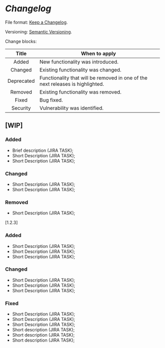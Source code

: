 # _Changelog_

File format: [Keep a Changelog](https://keepachangelog.com/en/1.1.0/).

Versioning: [Semantic Versioning](https://semver.org/).

Change blocks:

|    Title       | When to apply                                                                  |
|:--------------:|--------------------------------------------------------------------------------|
|   Added        | New functionality was introduced.                                              |
|   Changed      | Existing functionality was changed.                                            |
|   Deprecated   | Functionality that will be removed in one of the next releases is highlighted. |
|   Removed      | Existing functionality was removed.                                            |
|   Fixed        | Bug fixed.                                                                     |
|   Security     | Vulnerability was identified.                                                  |

## [WIP]

### Added

- Brief description (JIRA TASK);
- Short Description (JIRA TASK);
- Short Description (JIRA TASK);

### Changed

- Short Description (JIRA TASK);
- Short Description (JIRA TASK);

### Removed

- Short Description (JIRA TASK);

[1.2.3]

### Added

- Short Description (JIRA TASK);
- Short Description (JIRA TASK);
- Short Description (JIRA TASK);

### Changed

- Short Description (JIRA TASK);
- Short Description (JIRA TASK);
- Short Description (JIRA TASK);

### Fixed

- Short Description (JIRA TASK);
- Short Description (JIRA TASK);
- Short Description (JIRA TASK);
- Short description (JIRA TASK);
- Short description (JIRA TASK);
- Short description (JIRA TASK);
